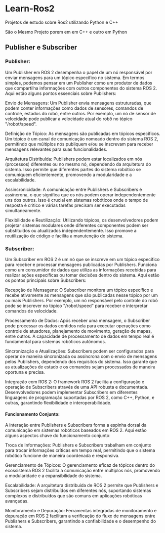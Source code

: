 # Learn-Ros2
Projetos de estudo sobre Ros2 utilizando Python e C++

São o Mesmo Projeto porem em em C++ e outro em Python

## Publisher e Subscriber

### Publisher:

Um Publisher em ROS 2 desempenha o papel de um nó responsável por enviar mensagens para um tópico específico no sistema. Em termos simples, podemos pensar em um Publisher como um produtor de dados que compartilha informações com outros componentes do sistema ROS 2. Aqui estão alguns pontos essenciais sobre Publishers:

Envio de Mensagens: Um Publisher envia mensagens estruturadas, que podem conter informações como dados de sensores, comandos de controle, estados do robô, entre outros. Por exemplo, um nó de sensor de velocidade pode publicar a velocidade atual do robô no tópico "/robot/speed".

Definição de Tópico: As mensagens são publicadas em tópicos específicos. Um tópico é um canal de comunicação nomeado dentro do sistema ROS 2, permitindo que múltiplos nós publiquem e/ou se inscrevam para receber mensagens relevantes para suas funcionalidades.

Arquitetura Distribuída: Publishers podem estar localizados em nós (processos) diferentes ou no mesmo nó, dependendo da arquitetura do sistema. Isso permite que diferentes partes do sistema robótico se comuniquem eficientemente, promovendo a modularidade e a escalabilidade.

Assincronicidade: A comunicação entre Publishers e Subscribers é assíncrona, o que significa que os nós podem operar independentemente uns dos outros. Isso é crucial em sistemas robóticos onde o tempo de resposta é crítico e várias tarefas precisam ser executadas simultaneamente.

Flexibilidade e Reutilização: Utilizando tópicos, os desenvolvedores podem projetar sistemas modulares onde diferentes componentes podem ser substituídos ou atualizados independentemente. Isso promove a reutilização de código e facilita a manutenção do sistema.

### Subscriber:

Um Subscriber em ROS 2 é um nó que se inscreve em um tópico específico para receber e processar mensagens publicadas por Publishers. Funciona como um consumidor de dados que utiliza as informações recebidas para realizar ações específicas ou tomar decisões dentro do sistema. Aqui estão os pontos principais sobre Subscribers:

Recepção de Mensagens: O Subscriber monitora um tópico específico e recebe ativamente as mensagens que são publicadas nesse tópico por um ou mais Publishers. Por exemplo, um nó responsável pelo controle do robô pode se inscrever no tópico "/robot/speed" para receber e interpretar comandos de velocidade.

Processamento de Dados: Após receber uma mensagem, o Subscriber pode processar os dados contidos nela para executar operações como controle de atuadores, planejamento de movimento, geração de mapas, entre outros. A capacidade de processamento de dados em tempo real é fundamental para sistemas robóticos autônomos.

Sincronização e Atualizações: Subscribers podem ser configurados para operar de maneira sincronizada ou assíncrona com o envio de mensagens pelos Publishers, dependendo dos requisitos do sistema. Isso garante que as atualizações de estado e os comandos sejam processados de maneira oportuna e precisa.

Integração com ROS 2: O framework ROS 2 facilita a configuração e operação de Subscribers através de uma API robusta e documentada. Desenvolvedores podem implementar Subscribers em diferentes linguagens de programação suportadas por ROS 2, como C++, Python, e outras, garantindo flexibilidade e interoperabilidade.

#### Funcionamento Conjunto:

A interação entre Publishers e Subscribers forma a espinha dorsal da comunicação em sistemas robóticos baseados em ROS 2. Aqui estão alguns aspectos chave do funcionamento conjunto:

Troca de Informações: Publishers e Subscribers trabalham em conjunto para trocar informações críticas em tempo real, permitindo que o sistema robótico funcione de maneira coordenada e responsiva.

Gerenciamento de Tópicos: O gerenciamento eficaz de tópicos dentro do ecossistema ROS 2 facilita a comunicação entre múltiplos nós, promovendo a modularidade e a expansibilidade do sistema.

Escalabilidade: A arquitetura distribuída de ROS 2 permite que Publishers e Subscribers sejam distribuídos em diferentes nós, suportando sistemas complexos e distribuídos que são comuns em aplicações robóticas avançadas.

Monitoramento e Depuração: Ferramentas integradas de monitoramento e depuração em ROS 2 facilitam a verificação do fluxo de mensagens entre Publishers e Subscribers, garantindo a confiabilidade e o desempenho do sistema.
